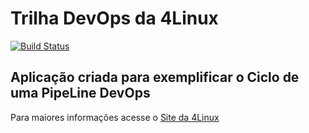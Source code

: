 # Trilha DevOps da 4Linux

<!-- Altere a Flag abaixo com sua URL do Travis -->
[![Build Status](https://travis-ci.org/SaPeres/DevOpsLab-HelloWorld.svg?branch=master)](https://travis-ci.org/SaPeres/DevOpsLab-HelloWorld)
## Aplicação criada para exemplificar o Ciclo de uma PipeLine DevOps


Para maiores informações acesse o [Site da 4Linux](https://www.4linux.com.br/cursos/devops)
